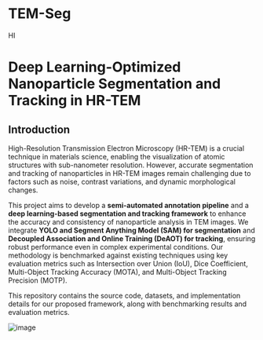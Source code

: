 # TEM-Seg
HI
# Deep Learning-Optimized Nanoparticle Segmentation and Tracking in HR-TEM
## Introduction
High-Resolution Transmission Electron Microscopy (HR-TEM) is a crucial technique in materials science, enabling the visualization of atomic structures with sub-nanometer resolution. However, accurate segmentation and tracking of nanoparticles in HR-TEM images remain challenging due to factors such as noise, contrast variations, and dynamic morphological changes.

This project aims to develop a **semi-automated annotation pipeline** and a **deep learning-based segmentation and tracking framework** to enhance the accuracy and consistency of nanoparticle analysis in TEM images. We integrate **YOLO and Segment Anything Model (SAM) for segmentation** and **Decoupled Association and Online Training (DeAOT) for tracking**, ensuring robust performance even in complex experimental conditions. Our methodology is benchmarked against existing techniques using key evaluation metrics such as Intersection over Union (IoU), Dice Coefficient, Multi-Object Tracking Accuracy (MOTA), and Multi-Object Tracking Precision (MOTP).

This repository contains the source code, datasets, and implementation details for our proposed framework, along with benchmarking results and evaluation metrics.

![image](https://github.com/user-attachments/assets/c7e5de20-d5bf-4c0d-8063-eac65ecd5454)
